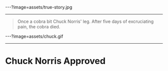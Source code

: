---?image=assets/true-story.jpg

---

> Once a cobra bit Chuck Norris' leg. After five days of excruciating pain, the cobra died.

---?image=assets/chuck.gif

---

# Chuck Norris Approved

